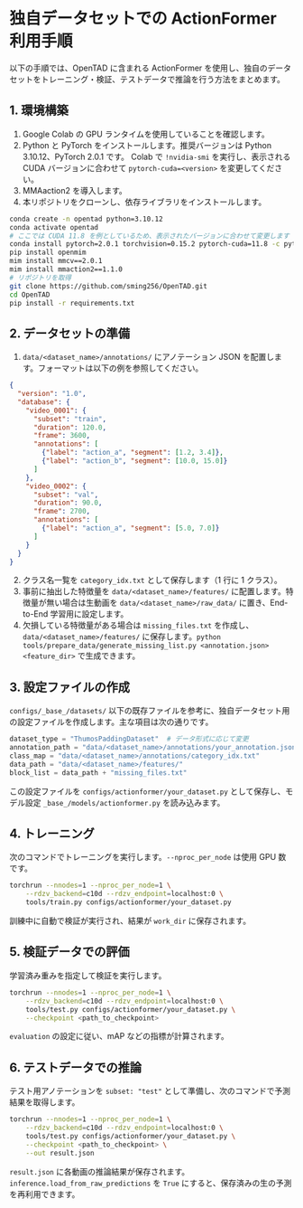 # 独自データセットでの ActionFormer 利用手順

以下の手順では、OpenTAD に含まれる ActionFormer を使用し、独自のデータセットをトレーニング・検証、テストデータで推論を行う方法をまとめます。

## 1. 環境構築

1. Google Colab の GPU ランタイムを使用していることを確認します。
2. Python と PyTorch をインストールします。推奨バージョンは Python 3.10.12、PyTorch 2.0.1 です。
   Colab で `!nvidia-smi` を実行し、表示される CUDA バージョンに合わせて `pytorch-cuda=<version>` を変更してください。
3. MMAaction2 を導入します。
4. 本リポジトリをクローンし、依存ライブラリをインストールします。

```bash
conda create -n opentad python=3.10.12
conda activate opentad
# ここでは CUDA 11.8 を例としているため、表示されたバージョンに合わせて変更します
conda install pytorch=2.0.1 torchvision=0.15.2 pytorch-cuda=11.8 -c pytorch -c nvidia
pip install openmim
mim install mmcv==2.0.1
mim install mmaction2==1.1.0
# リポジトリを取得
git clone https://github.com/sming256/OpenTAD.git
cd OpenTAD
pip install -r requirements.txt
```

## 2. データセットの準備

1. `data/<dataset_name>/annotations/` にアノテーション JSON を配置します。フォーマットは以下の例を参照してください。

```json
{
  "version": "1.0",
  "database": {
    "video_0001": {
      "subset": "train",
      "duration": 120.0,
      "frame": 3600,
      "annotations": [
        {"label": "action_a", "segment": [1.2, 3.4]},
        {"label": "action_b", "segment": [10.0, 15.0]}
      ]
    },
    "video_0002": {
      "subset": "val",
      "duration": 90.0,
      "frame": 2700,
      "annotations": [
        {"label": "action_a", "segment": [5.0, 7.0]}
      ]
    }
  }
}
```

2. クラス名一覧を `category_idx.txt` として保存します（1 行に 1 クラス）。
3. 事前に抽出した特徴量を `data/<dataset_name>/features/` に配置します。特徴量が無い場合は生動画を `data/<dataset_name>/raw_data/` に置き、End-to-End 学習用に設定します。
4. 欠損している特徴量がある場合は `missing_files.txt` を作成し、`data/<dataset_name>/features/` に保存します。`python tools/prepare_data/generate_missing_list.py <annotation.json> <feature_dir>` で生成できます。

## 3. 設定ファイルの作成

`configs/_base_/datasets/` 以下の既存ファイルを参考に、独自データセット用の設定ファイルを作成します。主な項目は次の通りです。

```python
dataset_type = "ThumosPaddingDataset"  # データ形式に応じて変更
annotation_path = "data/<dataset_name>/annotations/your_annotation.json"
class_map = "data/<dataset_name>/annotations/category_idx.txt"
data_path = "data/<dataset_name>/features/"
block_list = data_path + "missing_files.txt"
```

この設定ファイルを `configs/actionformer/your_dataset.py` として保存し、モデル設定 `_base_/models/actionformer.py` を読み込みます。

## 4. トレーニング

次のコマンドでトレーニングを実行します。`--nproc_per_node` は使用 GPU 数です。

```bash
torchrun --nnodes=1 --nproc_per_node=1 \
    --rdzv_backend=c10d --rdzv_endpoint=localhost:0 \
    tools/train.py configs/actionformer/your_dataset.py
```

訓練中に自動で検証が実行され、結果が `work_dir` に保存されます。

## 5. 検証データでの評価

学習済み重みを指定して検証を実行します。

```bash
torchrun --nnodes=1 --nproc_per_node=1 \
    --rdzv_backend=c10d --rdzv_endpoint=localhost:0 \
    tools/test.py configs/actionformer/your_dataset.py \
    --checkpoint <path_to_checkpoint>
```

`evaluation` の設定に従い、mAP などの指標が計算されます。

## 6. テストデータでの推論

テスト用アノテーションを `subset: "test"` として準備し、次のコマンドで予測結果を取得します。

```bash
torchrun --nnodes=1 --nproc_per_node=1 \
    --rdzv_backend=c10d --rdzv_endpoint=localhost:0 \
    tools/test.py configs/actionformer/your_dataset.py \
    --checkpoint <path_to_checkpoint> \
    --out result.json
```

`result.json` に各動画の推論結果が保存されます。`inference.load_from_raw_predictions` を `True` にすると、保存済みの生の予測を再利用できます。

